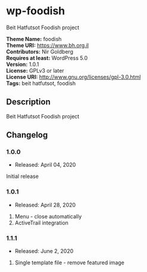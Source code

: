# wp-foodish
Beit Hatfutsot Foodish project

**Theme Name:** foodish  
**Theme URI:** https://www.bh.org.il  
**Contributors:** Nir Goldberg  
**Requires at least:** WordPress 5.0  
**Version:** 1.0.1  
**License:** GPLv3 or later  
**License URI:** http://www.gnu.org/licenses/gpl-3.0.html  
**Tags:** beit hatfutsot, foodish

## Description  

Beit Hatfutsot Foodish project  

## Changelog  

### 1.0.0  

* Released: April 04, 2020  

Initial release  

### 1.0.1  

* Released: April 28, 2020  

1. Menu - close automatically  
2. ActiveTrail integration  

### 1.1.1  

* Released: June 2, 2020  

1. Single template file - remove featured image  